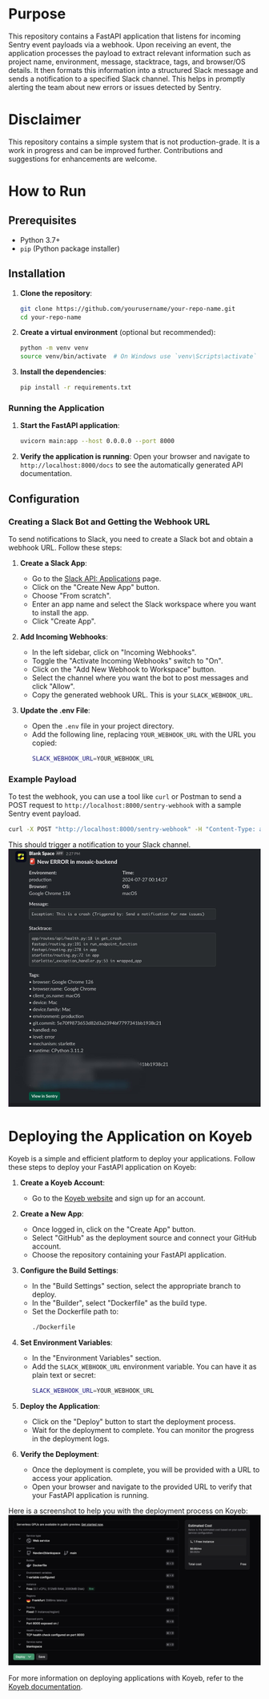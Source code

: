 # Purpose

This repository contains a FastAPI application that listens for incoming Sentry event payloads via a webhook. Upon receiving an event, the application processes the payload to extract relevant information such as project name, environment, message, stacktrace, tags, and browser/OS details. It then formats this information into a structured Slack message and sends a notification to a specified Slack channel. This helps in promptly alerting the team about new errors or issues detected by Sentry. 

# Disclaimer

This repository contains a simple system that is not production-grade. It is a work in progress and can be improved further. Contributions and suggestions for enhancements are welcome.


# How to Run

## Prerequisites

- Python 3.7+
- `pip` (Python package installer)

## Installation

1. **Clone the repository**:
    ```sh
    git clone https://github.com/yourusername/your-repo-name.git
    cd your-repo-name
    ```

2. **Create a virtual environment** (optional but recommended):
    ```sh
    python -m venv venv
    source venv/bin/activate  # On Windows use `venv\Scripts\activate`
    ```

3. **Install the dependencies**:
    ```sh
    pip install -r requirements.txt
    ```

### Running the Application

1. **Start the FastAPI application**:
    ```sh
    uvicorn main:app --host 0.0.0.0 --port 8000
    ```

2. **Verify the application is running**:
    Open your browser and navigate to `http://localhost:8000/docs` to see the automatically generated API documentation.

## Configuration

### Creating a Slack Bot and Getting the Webhook URL

To send notifications to Slack, you need to create a Slack bot and obtain a webhook URL. Follow these steps:

1. **Create a Slack App**:
    - Go to the [Slack API: Applications](https://api.slack.com/apps) page.
    - Click on the "Create New App" button.
    - Choose "From scratch".
    - Enter an app name and select the Slack workspace where you want to install the app.
    - Click "Create App".

2. **Add Incoming Webhooks**:
    - In the left sidebar, click on "Incoming Webhooks".
    - Toggle the "Activate Incoming Webhooks" switch to "On".
    - Click on the "Add New Webhook to Workspace" button.
    - Select the channel where you want the bot to post messages and click "Allow".
    - Copy the generated webhook URL. This is your `SLACK_WEBHOOK_URL`.

3. **Update the .env File**:
    - Open the `.env` file in your project directory.
    - Add the following line, replacing `YOUR_WEBHOOK_URL` with the URL you copied:
      ```sh
      SLACK_WEBHOOK_URL=YOUR_WEBHOOK_URL
      ```

### Example Payload

To test the webhook, you can use a tool like `curl` or Postman to send a POST request to `http://localhost:8000/sentry-webhook` with a sample Sentry event payload.

```sh
curl -X POST "http://localhost:8000/sentry-webhook" -H "Content-Type: application/json" -d @samples/alert.json
```

This should trigger a notification to your Slack channel.
![Slack Alert Example](screenshots/slack-alert-example.jpeg)

# Deploying the Application on Koyeb

Koyeb is a simple and efficient platform to deploy your applications. Follow these steps to deploy your FastAPI application on Koyeb:

1. **Create a Koyeb Account**:
    - Go to the [Koyeb website](https://www.koyeb.com/) and sign up for an account.

2. **Create a New App**:
    - Once logged in, click on the "Create App" button.
    - Select "GitHub" as the deployment source and connect your GitHub account.
    - Choose the repository containing your FastAPI application.

3. **Configure the Build Settings**:
    - In the "Build Settings" section, select the appropriate branch to deploy.
    - In the "Builder", select "Dockerfile" as the build type.
    - Set the Dockerfile path to:
      ```sh
      ./Dockerfile
      ```

4. **Set Environment Variables**:
    - In the "Environment Variables" section.
    - Add the `SLACK_WEBHOOK_URL` environment variable. You can have it as plain text or secret:
      ```sh
      SLACK_WEBHOOK_URL=YOUR_WEBHOOK_URL
      ```

5. **Deploy the Application**:
    - Click on the "Deploy" button to start the deployment process.
    - Wait for the deployment to complete. You can monitor the progress in the deployment logs.

6. **Verify the Deployment**:
    - Once the deployment is complete, you will be provided with a URL to access your application.
    - Open your browser and navigate to the provided URL to verify that your FastAPI application is running.

Here is a screenshot to help you with the deployment process on Koyeb:
![Koyeb Configuration Screen](screenshots/koyeb-config-example.png)

For more information on deploying applications with Koyeb, refer to the [Koyeb documentation](https://www.koyeb.com/docs/).


